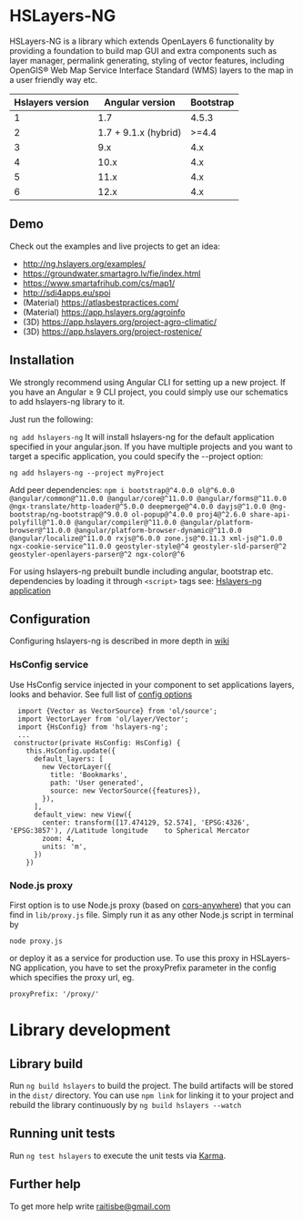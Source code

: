 # HSLayers-NG

HSLayers-NG is a library which extends OpenLayers 6 functionality by providing a foundation to build map GUI and extra components such as layer manager, permalink generating, styling of vector features, including OpenGIS® Web Map Service Interface Standard (WMS) layers to the map in a user friendly way etc.


| Hslayers version | Angular version     | Bootstrap   |
| ---------------- | -----------------   |------------ |
| 1                | 1.7                 | 4.5.3       |
| 2                | 1.7 + 9.1.x (hybrid)| >=4.4       |
| 3                | 9.x                 | 4.x         |
| 4                | 10.x                | 4.x         |
| 5                | 11.x                | 4.x         |
| 6                | 12.x                | 4.x         |

## Demo

Check out the examples and live projects to get an idea:  
* http://ng.hslayers.org/examples/
* https://groundwater.smartagro.lv/fie/index.html
* https://www.smartafrihub.com/cs/map1/
* http://sdi4apps.eu/spoi
* (Material) https://atlasbestpractices.com/
* (Material) https://app.hslayers.org/agroinfo
* (3D) https://app.hslayers.org/project-agro-climatic/
* (3D) https://app.hslayers.org/project-rostenice/

## Installation

We strongly recommend using Angular CLI for setting up a new project. If you have an Angular ≥ 9 CLI project, you could simply use our schematics to add hslayers-ng library to it.

Just run the following:

`ng add hslayers-ng`
It will install hslayers-ng for the default application specified in your angular.json. If you have multiple projects and you want to target a specific application, you could specify the --project option:

`ng add hslayers-ng --project myProject`

Add peer dependencies:
`npm i bootstrap@^4.0.0 ol@^6.0.0 @angular/common@^11.0.0 @angular/core@^11.0.0 @angular/forms@^11.0.0 @ngx-translate/http-loader@^5.0.0 deepmerge@^4.0.0 dayjs@^1.0.0 @ng-bootstrap/ng-bootstrap@^9.0.0 ol-popup@^4.0.0 proj4@^2.6.0 share-api-polyfill@^1.0.0 @angular/compiler@^11.0.0 @angular/platform-browser@^11.0.0 @angular/platform-browser-dynamic@^11.0.0 @angular/localize@^11.0.0 rxjs@^6.0.0 zone.js@^0.11.3 xml-js@^1.0.0 ngx-cookie-service^11.0.0 geostyler-style@^4 geostyler-sld-parser@^2 geostyler-openlayers-parser@^2 ngx-color@^6`

For using hslayers-ng prebuilt bundle including angular, bootstrap etc. dependencies by loading it through `<script>` tags see: [Hslayers-ng application](https://github.com/hslayers/hslayers-ng/tree/develop/projects/hslayers-app)

## Configuration

Configuring hslayers-ng is described in more depth in [wiki](https://github.com/hslayers/hslayers-ng/wiki) 

### HsConfig service
Use HsConfig service injected in your component to set applications layers, looks and behavior. See full list of [config options](https://github.com/hslayers/hslayers-ng/wiki/Config-parameters)
```
  import {Vector as VectorSource} from 'ol/source';
  import VectorLayer from 'ol/layer/Vector';
  import {HsConfig} from 'hslayers-ng';
  ...
 constructor(private HsConfig: HsConfig) {
    this.HsConfig.update({
      default_layers: [
        new VectorLayer({
          title: 'Bookmarks',
          path: 'User generated',
          source: new VectorSource({features}),
        }),
      ],
      default_view: new View({
        center: transform([17.474129, 52.574], 'EPSG:4326', 'EPSG:3857'), //Latitude longitude    to Spherical Mercator
        zoom: 4,
        units: 'm',
      })
    })
```        
### Node.js proxy
First option is to use Node.js proxy (based on [cors-anywhere](https://github.com/Rob--W/cors-anywhere)) that you can find in `lib/proxy.js` file. Simply run it as any other Node.js script in terminal by 

`node proxy.js`

or deploy it as a service for production use. To use this proxy in HSLayers-NG application, you have to set the proxyPrefix parameter in the config 
which specifies the proxy url, eg.

```
proxyPrefix: '/proxy/'
```

# Library development 

## Library build

Run `ng build hslayers` to build the project. The build artifacts will be stored in the `dist/` directory. You can use `npm link` for linking it to your project and rebuild the library continuously by `ng build hslayers --watch`

## Running unit tests

Run `ng test hslayers` to execute the unit tests via [Karma](https://karma-runner.github.io).

## Further help

To get more help write raitisbe@gmail.com

